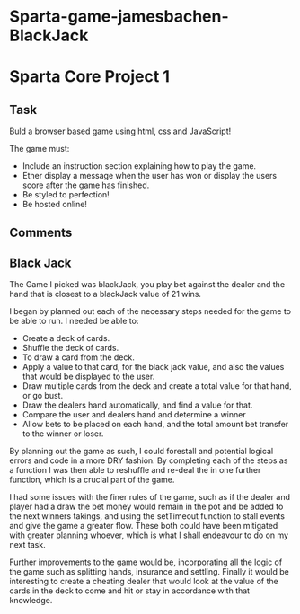# Sparta-game-jamesbachen-BlackJack

# Sparta Core Project 1

## Task

Buld a browser based game using html, css and JavaScript!

The game must:

* Include an instruction section explaining how to play the game.
* Ether display a message when the user has won or display the users score after the game has finished.
* Be styled to perfection!
* Be hosted online!

## Comments

## Black Jack

The Game I picked was blackJack, you play bet against the dealer and the hand that is closest to a blackJack value of 21 wins.  

I began by planned out each of the necessary steps needed for the game to be able to run.  I needed be able to:
- Create a deck of cards.
- Shuffle the deck of cards.
- To draw a card from the deck.
- Apply a value to that card, for the black jack value, and also the values that would be displayed to the user.
- Draw multiple cards from the deck and create a total value for that hand, or go bust. 
- Draw the dealers hand automatically, and find a value for that.
- Compare the user and dealers hand and determine a winner
- Allow bets to be placed on each hand, and the total amount bet transfer to the winner or loser.  

By planning out the game as such, I could forestall and potential logical errors and code in a more DRY fashion.  By completing each of the steps as a function I was then able to reshuffle and re-deal the in one further function, which is a crucial part of the game.  


I had some issues with the finer rules of the game, such as if the dealer and player had a draw the bet money would remain in the pot and be added to the next winners takings, and using the setTimeout function to stall events and give the game a greater flow.  These both could have been mitigated with greater planning whoever, which is what I shall endeavour to do on my next task.  

Further improvements to the game would be, incorporating all the logic of the game such as splitting hands, insurance and settling.  Finally it would be interesting to create a cheating dealer that would look at the value of the cards in the deck to come and hit or stay in accordance with that knowledge.  

